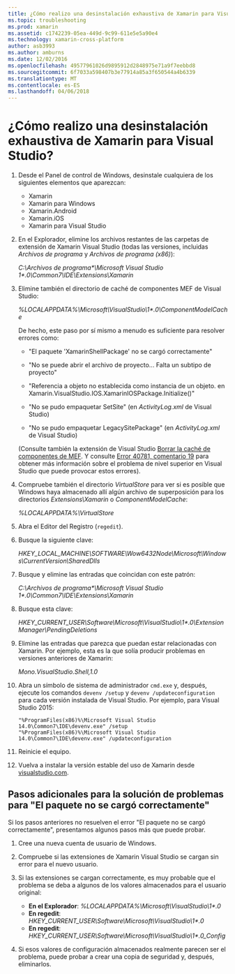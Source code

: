 ```yaml
---
title: ¿Cómo realizo una desinstalación exhaustiva de Xamarin para Visual Studio?
ms.topic: troubleshooting
ms.prod: xamarin
ms.assetid: c1742239-05ea-449d-9c99-611e5e5a90e4
ms.technology: xamarin-cross-platform
author: asb3993
ms.author: amburns
ms.date: 12/02/2016
ms.openlocfilehash: 49577961026d9895912d2848975e71a9f7eebbd8
ms.sourcegitcommit: 6f7033a598407b3e77914a85a3f650544a4b6339
ms.translationtype: MT
ms.contentlocale: es-ES
ms.lasthandoff: 04/06/2018
---
```

# <a name="how-do-i-perform-a-thorough-uninstall-for-xamarin-for-visual-studio"></a>¿Cómo realizo una desinstalación exhaustiva de Xamarin para Visual Studio?


1.  Desde el Panel de control de Windows, desinstale cualquiera de los siguientes elementos que aparezcan:

    -   Xamarin
    -   Xamarin para Windows
    -   Xamarin.Android
    -   Xamarin.iOS
    -   Xamarin para Visual Studio

2.  En el Explorador, elimine los archivos restantes de las carpetas de extensión de Xamarin Visual Studio (todas las versiones, incluidas _Archivos de programa_ y _Archivos de programa (x86)_):

    _C:\\Archivos de programa\*\\Microsoft Visual Studio 1\*.0\\Common7\\IDE\\Extensions\\Xamarin_

3.  Elimine también el directorio de caché de componentes MEF de Visual Studio:

    _%LOCALAPPDATA%\\Microsoft\\VisualStudio\\1\*.0\\ComponentModelCache_

    De hecho, este paso por sí mismo a menudo es suficiente para resolver errores como:

    -   "El paquete 'XamarinShellPackage' no se cargó correctamente"

    -   "No se puede abrir el archivo de proyecto... Falta un subtipo de proyecto"

    -   "Referencia a objeto no establecida como instancia de un objeto.  en Xamarin.VisualStudio.IOS.XamarinIOSPackage.Initialize()"

    -   "No se pudo empaquetar SetSite" (en _ActivityLog.xml_ de Visual Studio)

    -   "No se pudo empaquetar LegacySitePackage" (en _ActivityLog.xml_ de Visual Studio)

    (Consulte también la extensión de Visual Studio [Borrar la caché de componentes de MEF](https://visualstudiogallery.msdn.microsoft.com/22b94661-70c7-4a93-9ca3-8b6dd45f47cd).  Y consulte [Error 40781, comentario 19](https://bugzilla.xamarin.com/show_bug.cgi?id=40781#c19) para obtener más información sobre el problema de nivel superior en Visual Studio que puede provocar estos errores).

4.  Compruebe también el directorio _VirtualStore_ para ver si es posible que Windows haya almacenado allí algún archivo de superposición para los directorios _Extensions\\Xamarin_ o _ComponentModelCache_:

    _%LOCALAPPDATA%\\VirtualStore_

5.  Abra el Editor del Registro (`regedit`).

6.  Busque la siguiente clave:

    _HKEY\_LOCAL\_MACHINE\\SOFTWARE\\Wow6432Node\\Microsoft\\Windows\\CurrentVersion\\SharedDlls_

7.  Busque y elimine las entradas que coincidan con este patrón:

    _C:\\Archivos de programa\*\\Microsoft Visual Studio 1\*.0\\Common7\\IDE\\Extensions\\Xamarin_

8.  Busque esta clave:

    _HKEY\_CURRENT\_USER\\Software\\Microsoft\\VisualStudio\\1\*.0\\ExtensionManager\\PendingDeletions_

9.  Elimine las entradas que parezca que puedan estar relacionadas con Xamarin.  Por ejemplo, esta es la que solía producir problemas en versiones anteriores de Xamarin:

    _Mono.VisualStudio.Shell,1.0_

10. Abra un símbolo de sistema de administrador `cmd.exe` y, después, ejecute los comandos `devenv /setup` y `devenv /updateconfiguration` para cada versión instalada de Visual Studio.  Por ejemplo, para Visual Studio 2015:

    ```
    "%ProgramFiles(x86)%\Microsoft Visual Studio 14.0\Common7\IDE\devenv.exe" /setup
    "%ProgramFiles(x86)%\Microsoft Visual Studio 14.0\Common7\IDE\devenv.exe" /updateconfiguration
    ```

11. Reinicie el equipo.

12. Vuelva a instalar la versión estable del uso de Xamarin desde [visualstudio.com](https://visualstudio.com/xamarin/).

## <a name="additional-troubleshooting-steps-for-package-did-not-load-correctly"></a>Pasos adicionales para la solución de problemas para "El paquete no se cargó correctamente"

Si los pasos anteriores no resuelven el error "El paquete no se cargó correctamente", presentamos algunos pasos más que puede probar.

1.  Cree una nueva cuenta de usuario de Windows.

2.  Compruebe si las extensiones de Xamarin Visual Studio se cargan sin error para el nuevo usuario.

3.  Si las extensiones se cargan correctamente, es muy probable que el problema se deba a algunos de los valores almacenados para el usuario original:

    -   **En el Explorador**: _%LOCALAPPDATA%\\Microsoft\\VisualStudio\\1\*.0_
    -   **En regedit**: _HKEY\_CURRENT\_USER\\Software\\Microsoft\\VisualStudio\\1\*.0_
    -   **En regedit**: _HKEY\_CURRENT\_USER\\Software\\Microsoft\\VisualStudio\\1\*.0\_Config_

4.  Si esos valores de configuración almacenados realmente parecen ser el problema, puede probar a crear una copia de seguridad y, después, eliminarlos.

